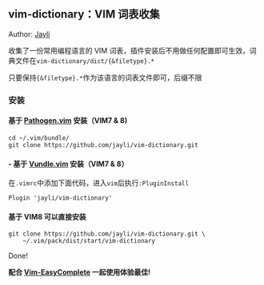 ## vim-dictionary：VIM 词表收集

Author: [Jayli](https://github.com/jayli)

收集了一份常用编程语言的 VIM 词表，插件安装后不用做任何配置即可生效，词典文件在`vim-dictionary/dict/{&filetype}.*`

只要保持`{&filetype}.*`作为该语言的词表文件即可，后缀不限

### 安装

#### 基于 [Pathogen.vim](https://github.com/tpope/vim-pathogen) 安装（VIM7 & 8)

	cd ~/.vim/bundle/
	git clone https://github.com/jayli/vim-dictionary.git

#### - 基于 [Vundle.vim](https://github.com/VundleVim/Vundle.vim) 安装（VIM7 & 8）

在`.vimrc`中添加下面代码，进入`vim`后执行`:PluginInstall`

	Plugin 'jayli/vim-dictionary'

#### 基于 VIM8 可以直接安装

	git clone https://github.com/jayli/vim-dictionary.git \
		~/.vim/pack/dist/start/vim-dictionary

Done!

**配合 [Vim-EasyComplete](https://github.com/jayli/vim-easycomplete) 一起使用体验最佳!**
